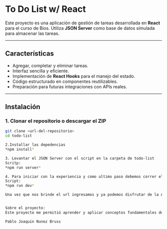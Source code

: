 # **To Do List w/ React**

Este proyecto es una aplicación de gestión de tareas desarrollada en **React** para el curso de Bios. Utiliza **JSON Server** como base de datos simulada para almacenar las tareas.

---

## **Características**

- Agregar, completar y eliminar tareas.
- Interfaz sencilla y eficiente.
- Implementación de **React Hooks** para el manejo del estado.
- Código estructurado en componentes reutilizables.
- Preparación para futuras integraciones con APIs reales.

---

## **Instalación**

### 1. Clonar el repositorio o descargar el ZIP

```bash
git clone <url-del-repositorio>
cd todo-list

2.Installar las depedencias
*npm install*

3. Levantar el JSON Server con el script en la carpeta de todo-list
Scritp:
*npm run server*

4. Para iniciar con la experiencia y como ultimo paso debemos correr el script siguiente
Script:
*npm run dev*

Una vez que nos brinde el url ingresamos y ya podemos disfrutar de la Applicacion.


Sobre el proyecto:
Este proyecto me permitió aprender y aplicar conceptos fundamentales de React, incluyendo hooks, componentes y manejo de estado. Además, incluye la integración con una base de datos simulada para fortalecer habilidades en el desarrollo frontend

Pablo Joaquin Nunez Bruss
```
